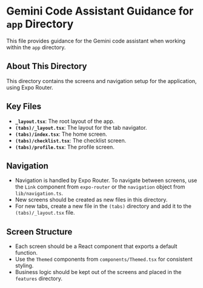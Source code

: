 
# Gemini Code Assistant Guidance for `app` Directory

This file provides guidance for the Gemini code assistant when working within the `app` directory.

## About This Directory

This directory contains the screens and navigation setup for the application, using Expo Router.

## Key Files

- **`_layout.tsx`**: The root layout of the app.
- **`(tabs)/_layout.tsx`**: The layout for the tab navigator.
- **`(tabs)/index.tsx`**: The home screen.
- **`(tabs)/checklist.tsx`**: The checklist screen.
- **`(tabs)/profile.tsx`**: The profile screen.

## Navigation

- Navigation is handled by Expo Router. To navigate between screens, use the `Link` component from `expo-router` or the `navigation` object from `lib/navigation.ts`.
- New screens should be created as new files in this directory.
- For new tabs, create a new file in the `(tabs)` directory and add it to the `(tabs)/_layout.tsx` file.

## Screen Structure

- Each screen should be a React component that exports a default function.
- Use the `Themed` components from `components/Themed.tsx` for consistent styling.
- Business logic should be kept out of the screens and placed in the `features` directory.
